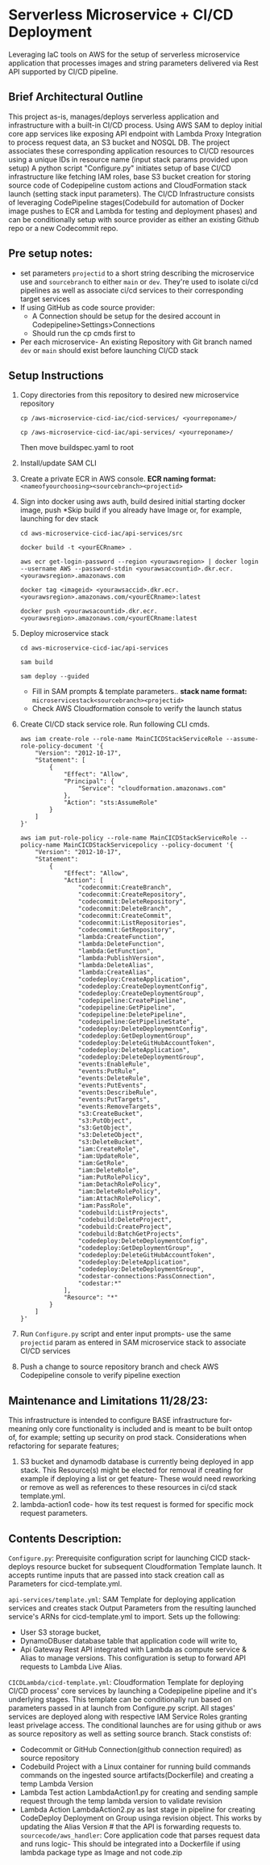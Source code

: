 # Serverless Microservice + CI/CD Deployment
Leveraging IaC tools on AWS for the setup of serverless microservice application that processes images 
and string parameters delivered via Rest API supported by CI/CD pipeline.


## Brief Architectural Outline
This project as-is, manages/deploys serverless application and infrastructure 
with a built-in CI/CD process. Using AWS SAM to deploy initial core app services like exposing API endpoint with Lambda 
Proxy Integration to process request data, an S3 bucket and NOSQL DB. The project associates these corresponding
application resources to CI/CD resources using a unique IDs in resource name (input stack params provided upon setup)
A python script "Configure.py" initiates setup of base CI/CD infrastructure like fetching
IAM roles, base S3 bucket creation for storing source code of Codepipeline custom actions and CloudFormation stack launch
(setting stack input parameters). The CI/CD Infrastructure
consists of leveraging CodePipeline stages(Codebuild for automation of Docker image pushes to ECR and Lambda 
for testing and deployment phases) and can be conditionally setup with source provider as 
either an existing Github repo or a new Codecommit repo.

## Pre setup notes:
+ set parameters `projectid` to a short string describing the microservice use
and `sourcebranch` to either `main` or `dev`. They're used to
isolate ci/cd pipelines as well as associate ci/cd services to their corresponding target services
+ If using GitHub as code source provider:
    - A Connection should be setup for the desired account in Codepipeline>Settings>Connections
    - Should run the cp cmds first to 
+ Per each microservice- An existing Repository with Git branch named `dev` or `main` 
    should exist before launching CI/CD stack

## Setup Instructions
1. Copy directories from this repository to desired new microservice repository
    ```
    cp /aws-microservice-cicd-iac/cicd-services/ <yourreponame>/
    ```
    ```
    cp /aws-microservice-cicd-iac/api-services/ <yourreponame>/
    ```
    Then move buildspec.yaml to root
1. Install/update SAM CLI 

2. Create a private ECR in AWS console. __ECR naming format:__ `<nameofyourchoosing><sourcebranch><projectid>`

3. Sign into docker using aws auth, build desired initial starting docker image, push
   *Skip build if you already have Image or, for example, launching for dev stack
    ```
    cd aws-microservice-cicd-iac/api-services/src
    ```
    ```
    docker build -t <yourECRname> .
    ```
    ```
    aws ecr get-login-password --region <yourawsregion> | docker login --username AWS --password-stdin <yourawsaccountid>.dkr.ecr.<yourawsregion>.amazonaws.com
    ``` 
    ```
    docker tag <imageid> <yourawsaccid>.dkr.ecr.<yourawsregion>.amazonaws.com/<yourECRname>:latest
    ```
    ```
    docker push <yourawsacountid>.dkr.ecr.<yourawsregion>.amazonaws.com/<yourECRname:latest
    ```
    
4. Deploy microservice stack
    ```
    cd aws-microservice-cicd-iac/api-services
    ```
    ```
    sam build
    ```
    ```
    sam deploy --guided
    ```
    * Fill in SAM prompts & template parameters.. __stack name format:__ `microservicestack<sourcebranch><projectid>`
    * Check AWS Cloudformation console to verify the launch status

5. Create CI/CD stack service role. Run following CLI cmds.

    ```
    aws iam create-role --role-name MainCICDStackServiceRole --assume-role-policy-document '{
        "Version": "2012-10-17",
        "Statement": [
            {
                "Effect": "Allow",
                "Principal": {
                    "Service": "cloudformation.amazonaws.com"
                },
                "Action": "sts:AssumeRole"
            }
        ]
    }'
    ```
    ```
    aws iam put-role-policy --role-name MainCICDStackServiceRole --policy-name MainCICDStackServicepolicy --policy-document '{
        "Version": "2012-10-17",
        "Statement":
            {
                "Effect": "Allow",
                "Action": [
                    "codecommit:CreateBranch",
                    "codecommit:CreateRepository",
                    "codecommit:DeleteRepository",
                    "codecommit:DeleteBranch",
                    "codecommit:CreateCommit",
                    "codecommit:ListRepositories",
                    "codecommit:GetRepository",
                    "lambda:CreateFunction",
                    "lambda:DeleteFunction",
                    "lambda:GetFunction",
                    "lambda:PublishVersion",
                    "lambda:DeleteAlias",
                    "lambda:CreateAlias",
                    "codedeploy:CreateApplication",
                    "codedeploy:CreateDeploymentConfig",
                    "codedeploy:CreateDeploymentGroup",
                    "codepipeline:CreatePipeline",
                    "codepipeline:GetPipeline",
                    "codepipeline:DeletePipeline",
                    "codepipeline:GetPipelineState",
                    "codedeploy:DeleteDeploymentConfig",
                    "codedeploy:GetDeploymentGroup",
                    "codedeploy:DeleteGitHubAccountToken",
                    "codedeploy:DeleteApplication",
                    "codedeploy:DeleteDeploymentGroup",
                    "events:EnableRule",
                    "events:PutRule",
                    "events:DeleteRule",
                    "events:PutEvents",
                    "events:DescribeRule",
                    "events:PutTargets",
                    "events:RemoveTargets",
                    "s3:CreateBucket",
                    "s3:PutObject",
                    "s3:GetObject",
                    "s3:DeleteObject",
                    "s3:DeleteBucket",
                    "iam:CreateRole",
                    "iam:UpdateRole",
                    "iam:GetRole",
                    "iam:DeleteRole",
                    "iam:PutRolePolicy",
                    "iam:DetachRolePolicy",
                    "iam:DeleteRolePolicy",
                    "iam:AttachRolePolicy",
                    "iam:PassRole",
                    "codebuild:ListProjects",
                    "codebuild:DeleteProject",
                    "codebuild:CreateProject",
                    "codebuild:BatchGetProjects",
                    "codedeploy:DeleteDeploymentConfig",
                    "codedeploy:GetDeploymentGroup",
                    "codedeploy:DeleteGitHubAccountToken",
                    "codedeploy:DeleteApplication",
                    "codedeploy:DeleteDeploymentGroup",
                    "codestar-connections:PassConnection",
                    "codestar:*"
                ],
                "Resource": "*"
            }
        ]
    }'
    ```

6. Run `Configure.py` script and enter input prompts- use the same `projectid` param as entered in SAM microservice stack to associate
CI/CD services 

7. Push a change to source repository branch and check AWS Codepipeline console to verify pipeline exection

## Maintenance and Limitations 11/28/23:
This infrastructure is intended to configure BASE infrastructure for- meaning only core functionality
is included and is meant to be built ontop of, for example; setting up security on prod stack. 
Considerations when refactoring for separate features; 
1. S3 bucket and dynamodb database is currently being deployed in app stack. 
    This Resource(s) might be elected for removal if creating for example if deploying a list or get feature-
    These would need reworking or remove as well as references to these resources in ci/cd stack template.yml.
2. lambda-action1 code- how its test request is formed for specific mock request parameters. 



## Contents Description: 
`Configure.py`: Prerequisite configuration script for launching CICD stack- 
deploys resource bucket for subsequent Cloudformation Template launch. It accepts runtime inputs that are passed into 
stack creation call as Parameters for cicd-template.yml.

`api-services/template.yml`: SAM Template for deploying application services and 
creates stack Output Parameters from the resulting launched service's ARNs for cicd-template.yml to import.
Sets up the following:  
* User S3 storage bucket, 
* DynamoDBuser database table that application code will write to,
* Api Gateway Rest API integrated with Lambda as compute service & Alias to manage versions.
    This configuration is setup to forward API requests to Lambda Live Alias.

`CICDLambda/cicd-template.yml`:  Cloudformation Template for deploying CI/CD process' core services by launching a Codepipeline pipeline 
and it's underlying stages. This template can be conditionally run based on parameters passed in at launch 
from Configure.py script. All stages' services are deployed along with respective IAM Service Roles granting least 
privelage access. The conditional launches are for using github or aws as source repository as well as setting source branch.
Stack constists of: 
* Codecommit or GitHub Connection(github connection required) as source repository 
* Codebuild Project with a Linux container for running build commands
    commands on the ingested source artifacts(Dockerfile) and creating a temp Lambda Version
* Lambda Test action LambdaAction1.py for creating and sending sample request through the temp lambda version to validate revision
* Lambda Action LambdaAction2.py as last stage in pipeline for creating CodeDeploy Deployment on Group usinga  revision object. 
    This works by updating the Alias Version # that the API is forwarding requests to.
`sourcecode/aws_handler`: Core application code that parses request data and runs logic- This should be integrated
into a Dockerfile if using lambda package type as Image and not code.zip 






